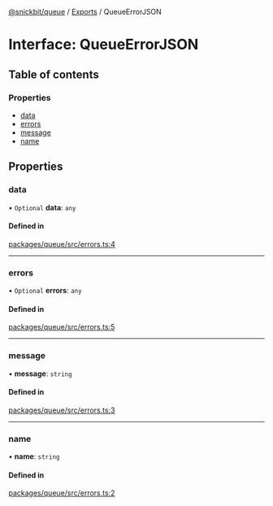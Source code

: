 [@snickbit/queue](../README.md) / [Exports](../modules.md) / QueueErrorJSON

# Interface: QueueErrorJSON

## Table of contents

### Properties

- [data](QueueErrorJSON.md#data)
- [errors](QueueErrorJSON.md#errors)
- [message](QueueErrorJSON.md#message)
- [name](QueueErrorJSON.md#name)

## Properties

### data

• `Optional` **data**: `any`

#### Defined in

[packages/queue/src/errors.ts:4](https://github.com/snickbit/snickbit.js/blob/3fd09b6/packages/queue/src/errors.ts#L4)

___

### errors

• `Optional` **errors**: `any`

#### Defined in

[packages/queue/src/errors.ts:5](https://github.com/snickbit/snickbit.js/blob/3fd09b6/packages/queue/src/errors.ts#L5)

___

### message

• **message**: `string`

#### Defined in

[packages/queue/src/errors.ts:3](https://github.com/snickbit/snickbit.js/blob/3fd09b6/packages/queue/src/errors.ts#L3)

___

### name

• **name**: `string`

#### Defined in

[packages/queue/src/errors.ts:2](https://github.com/snickbit/snickbit.js/blob/3fd09b6/packages/queue/src/errors.ts#L2)
